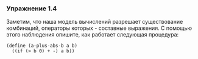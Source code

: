 ### Упражнение 1.4

Заметим, что наша модель вычислений разрешает существование комбинаций, операторы которых - составные выражения. С помощью этого наблюдения опишите, как работает следующая
процедура:

```racket
(define (a-plus-abs-b a b)
  ((if (> b 0) + -) a b))
```